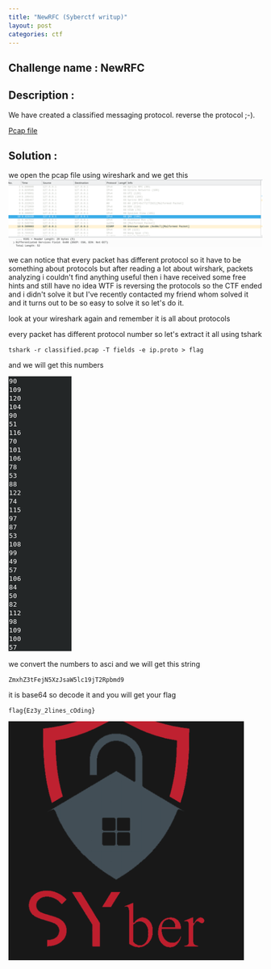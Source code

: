 ```yaml
---
title: "NewRFC (Syberctf writup)"
layout: post
categories: ctf
---
```

## Challenge name : NewRFC
## Description :  

We have created a classified messaging protocol. reverse the protocol ;-).

[Pcap file][pcap-file]




## Solution :
we open the pcap file using wireshark and we get this
![](https://github.com/3lioo/CTF-Writeups/raw/master/NewRFC/2020-10-19_124543.png?raw=true)

we can notice that every packet has different protocol so it have to be something about protocols but after reading a lot about wirshark, packets analyzing i couldn't find anything useful then i have received some free hints and still have no idea WTF is reversing the protocols 
so the CTF ended and i didn't solve it but
I've recently contacted my friend whom solved it and it turns out to be so easy to solve it 
so let's do it.

look at your wireshark again and remember it is all about protocols 

every packet has different protocol number so let's extract it all using tshark

    tshark -r classified.pcap -T fields -e ip.proto > flag
  and we will get this numbers 

![](https://github.com/3lioo/CTF-Writeups/blob/master/NewRFC/22.png?raw=true)

we convert the numbers to asci and we will get this string 
  

    ZmxhZ3tFejN5XzJsaW5lc19jT2Rpbmd9
    
  it is base64 so decode it and you will get your flag 

    flag{Ez3y_2lines_cOding}
 
![](https://github.com/3lioo/CTF-Writeups/blob/master/NewRFC/Screenshot_2020-10-19%20SYber%20CTF.png?raw=true)


[pcap-file]: https://github.com/3lioo/CTF-Writeups/blob/master/NewRFC/classified.pcap
